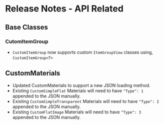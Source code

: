 ﻿# Release Notes - API Related

## Base Classes

### CutomItemGroup

- `CustomItemGroup` now supports custom `ItemGroupView` classes using, `CustomItemGroup<T>`

## CustomMaterials
- Updated CustomMaterials to support a new JSON loading method.
- Existing `CustomSimpleFlat` Materials will need to have `"Type": 1` appended to the JSON manually.
- Existing `CustomSimpleTransparent` Materials will need to have `"Type": 2` appended to the JSON manually.
- Existing `CustomFlatImage` Materials will need to have `"Type": 3` appended to the JSON manually.
